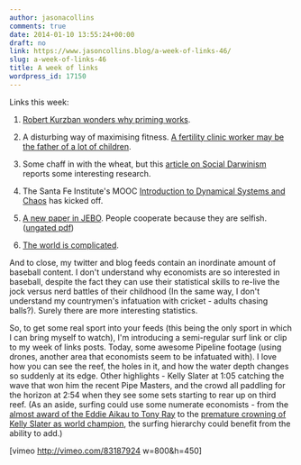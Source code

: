 ```yaml
---
author: jasonacollins
comments: true
date: 2014-01-10 13:55:24+00:00
draft: no
link: https://www.jasoncollins.blog/a-week-of-links-46/
slug: a-week-of-links-46
title: A week of links
wordpress_id: 17150
---
```


Links this week:



	
  1. [Robert Kurzban wonders why priming works](http://www.epjournal.net/blog/2014/01/life-history-theory-priming).

	
  2. A disturbing way of maximising fitness. [A fertility clinic worker may be the father of a lot of children](http://www.yourgeneticgenealogist.com/2014/01/artificial-insemination.html?spref=tw).

	
  3. Some chaff in with the wheat, but this [article on Social Darwinism](http://www.slate.com/articles/health_and_science/science/2014/01/social_darwinism_and_class_essentialism_the_rich_think_they_are_superior.html) reports some interesting research.

	
  4. The Santa Fe Institute's MOOC [Introduction to Dynamical Systems and Chaos](http://www.complexityexplorer.org/) has kicked off.

	
  5. [A new paper in JEBO](https://doi.org/10.1016/j.jebo.2013.12.007). People cooperate because they are selfish. ([ungated pdf](http://people.fas.harvard.edu/~drand/dreber_rand_fudenberg_2014.pdf))

	
  6. [The world is complicated](http://aeon.co/magazine/world-views/is-technology-making-the-world-too-complex/).


And to close, my twitter and blog feeds contain an inordinate amount of baseball content. I don't understand why economists are so interested in baseball, despite the fact they can use their statistical skills to re-live the jock versus nerd battles of their childhood (In the same way, I don't understand my countrymen's infatuation with cricket - adults chasing balls?). Surely there are more interesting statistics.

So, to get some real sport into your feeds (this being the only sport in which I can bring myself to watch), I'm introducing a semi-regular surf link or clip to my week of links posts. Today, some awesome Pipeline footage (using drones, another area that economists seem to be infatuated with). I love how you can see the reef, the holes in it, and how the water depth changes so suddenly at its edge. Other highlights - Kelly Slater at 1:05 catching the wave that won him the recent Pipe Masters, and the crowd all paddling for the horizon at 2:54 when they see some sets starting to rear up on third reef. (As an aside, surfing could use some numerate economists - from the [almost award of the Eddie Aikau to Tony Ray](http://the.honoluluadvertiser.com/article/2002/Jan/08/sp/sp02a.html) to the [premature crowning of Kelly Slater as world champion](http://www.aspworldtour.com/2011/11/04/asp-admits-calculation-error-prematurely-crowned-2011-asp-world-champion/), the surfing hierarchy could benefit from the ability to add.)

[vimeo http://vimeo.com/83187924 w=800&h=450]
